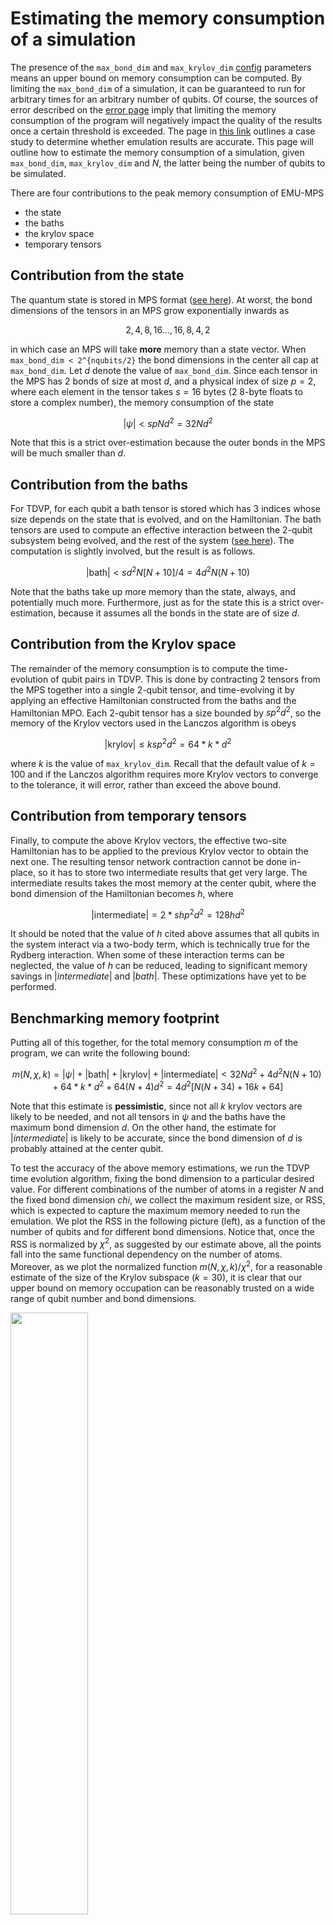 # Estimating the memory consumption of a simulation

The presence of the `max_bond_dim` and `max_krylov_dim` [config](config.md) parameters means an upper bound on memory consumption can be computed. By limiting the `max_bond_dim` of a simulation, it can be guaranteed to run for arbitrary times for an arbitrary number of qubits. Of course, the sources of error described on the [error page](errors.md) imply that limiting the memory consumption of the program will negatively impact the quality of the results once a certain threshold is exceeded. The page in [this link](convergence.md) outlines a case study to determine whether emulation results are accurate. This page will outline how to estimate the memory consumption of a simulation, given `max_bond_dim`, `max_krylov_dim` and $N$, the latter being the number of qubits to be simulated.

There are four contributions to the peak memory consumption of EMU-MPS

- the state
- the baths
- the krylov space
- temporary tensors


## Contribution from the state

The quantum state is stored in MPS format ([see here](mps/index.md)). At worst, the bond dimensions of the tensors in an MPS grow exponentially inwards as

$$
2,4,8,16...,16,8,4,2
$$

in which case an MPS will take __more__ memory than a state vector. When `max_bond_dim < 2^{nqubits/2}` the bond dimensions in the center all cap at `max_bond_dim`. Let $d$ denote the value of `max_bond_dim`. Since each tensor in the MPS has 2 bonds of size at most $d$, and a physical index of size $p=2$, where each element in the tensor takes $s=16$ bytes (2 8-byte floats to store a complex number), the memory consumption of the state

$$
|\psi| < spNd^2 = 32Nd^2
$$

Note that this is a strict over-estimation because the outer bonds in the MPS will be much smaller than $d$.

## Contribution from the baths

For TDVP, for each qubit a bath tensor is stored which has 3 indices whose size depends on the state that is evolved, and on the Hamiltonian. The bath tensors are used to compute an effective interaction between the 2-qubit subsystem being evolved, and the rest of the system ([see here](tdvp.md)). The computation is slightly involved, but the result is as follows.

$$
|\mathrm{bath}| < sd^2N[N+10]/4 = 4d^2N(N+10)
$$

Note that the baths take up more memory than the state, always, and potentially much more. Furthermore, just as for the state this is a strict over-estimation, because it assumes all the bonds in the state are of size $d$.

## Contribution from the Krylov space

The remainder of the memory consumption is to compute the time-evolution of qubit pairs in TDVP. This is done by contracting 2 tensors from the MPS together into a single 2-qubit tensor, and time-evolving it by applying an effective Hamiltonian constructed from the baths and the Hamiltonian MPO. Each 2-qubit tensor has a size bounded by $sp^2d^2$, so the memory of the Krylov vectors used in the Lanczos algorithm is obeys

$$
|\mathrm{krylov}| \leq ksp^2d^2 = 64*k*d^2
$$

where $k$ is the value of `max_krylov_dim`. Recall that the default value of $k = 100$ and if the Lanczos algorithm requires more Krylov vectors to converge to the tolerance, it will error, rather than exceed the above bound.

## Contribution from temporary tensors

Finally, to compute the above Krylov vectors, the effective two-site Hamiltonian has to be applied to the previous Krylov vector to obtain the next one. The resulting tensor network contraction cannot be done in-place, so it has to store two intermediate results that get very large. The intermediate results takes the most memory at the center qubit, where the bond dimension of the Hamiltonian becomes $h$, where

$$
|\mathrm{intermediate}| = 2*shp^2d^2 = 128hd^2
$$

It should be noted that the value of $h$ cited above assumes that all qubits in the system interact via a two-body term, which is technically true for the Rydberg interaction. When some of these interaction terms can be neglected, the value of $h$ can be reduced, leading to significant memory savings in $|intermediate|$ and $|bath|$. These optimizations have yet to be performed.

## Benchmarking memory footprint

Putting all of this together, for the total memory consumption $m$ of the program, we can write the following bound:

$$
 m(N,\chi,k) = |\psi| + |\mathrm{bath}| + |\mathrm{krylov}| + |\mathrm{intermediate}| < 32Nd^2 + 4d^2N(N+10) + 64*k*d^2 + 64(N+4)d^2 = 4d^2[N(N+34) + 16k + 64]
$$

Note that this estimate is **pessimistic**, since not all $k$ krylov vectors are likely to be needed, and not all tensors in $\psi$ and the baths have the maximum bond dimension $d$. On the other hand, the estimate for $|intermediate|$ is likely to be accurate, since the bond dimension of $d$ is probably attained at the center qubit.

To test the accuracy of the above memory estimations, we run the TDVP time evolution algorithm, fixing the bond dimension to a particular desired value.
For different combinations of the number of atoms in a register $N$ and the fixed bond dimension $chi$, we collect the maximum resident size, or RSS, which is expected to capture the maximum memory needed to run the emulation. We plot the RSS in the following picture (left), as a function of the number of qubits and for different bond dimensions. Notice that, once the RSS is normalized by $\chi^2$, as suggested by our estimate above, all the points fall into the same functional dependency on the number of atoms. Moreover, as we plot the normalized function $m(N,\chi,k)/\chi^2$, for a reasonable estimate of the size of the Krylov subspace ($k=30$), it is clear that our upper bound on memory occupation can be reasonably trusted on a wide range of qubit number and bond dimensions.

<img src="../benchmarks/benchmark_plots/RSS_vs_N.png"  width="49.7%">
<img src="../benchmarks/benchmark_plots/emumps_maxRSS_map.png"  width="49.7%">

Finally, having established an estimate for the memory consumption, it makes sense to explore what are the available regimes of qubits/bond dimension can be reached for a given hardware capability.
Since all heavy simulations will be run on an NVIDIA A100 (on Pasqal's DGX cluster), we have 40 GB of available memory.
Therefore, above, we show (right image) the contour lines of the RSS estimate $m(N,\chi,k=30) < 40$ GB for particular useful values of the total memory, allowing to quickly estimate the memory footprint of an _EMU-MPS_ emulation.

## An example

For example, the results from the [case study](convergence.md) were obtained using $N=49$ and $d=1600$ on 2 GPUs. Taking the above formula, and halving the contributions from $\psi$ and $|\mathrm{bath}|$ since they are split evenly on the gpu's, we reproduce the memory consumption of the program for $k=13$. Notice that the actual number of Krylov vectors required to reach convergence is likely closer to around $30$, but here we underestimate it, since the contributions of $\psi$ and $|\mathrm{bath}|$ are over-estimated.


# Estimating the runtime of a simulation

Similarly to the previous section, here, we briefly estimate the complexity of the two-site TDVP algorithm we use to time evolve the state in a single pulse sequence step.
As before, the two relevant computational steps are
- Computing the baths
- Applying the effective Hamiltonian
In both cases, it will boil down to an exercise in complexity estimation of tensor network contractions. For simplicity, we will restrict to the worst case scenario in which the bond dimension $\chi$ always take the maximum allowed value.
Importantly, another significant contribution to the runtime can come from computing complex observables like two-point correlation functions, which here is not included.

## Contribution from the baths

Roughly, bath computation involves the represented tensor network contraction:

<img src="../benchmarks/benchmark_plots/tdvp_complexity_bath.png" class="center" width="49.7%">

Each of these tensor multiplication takes respectively $O(ph\chi^3)$, $O(p^2h^2\chi^2)$, and $O(ph\chi^3)$. In an all-to-all Rydberg interaction, we already argued that the bond dimension of the Hamiltonian MPO should scale as the number of atoms. Moreover, the left and right baths need to be computed roughly N times, thus the overall expected complexity is $O(N^2\chi^3) + O(N^3\chi^2)$.

## Contribution from the effective Hamiltonian

Applying the effective two-body Hamiltonian is slightly a more involved tensor network contraction:

<img src="../benchmarks/benchmark_plots/tdvp_complexity_apply_eff_ham.png" class="center" width="49.7%">

In steps, it is composed by applying:
- the left bath: $O(p^2h\chi^3)$
- a two-body term coming form the MPO Hamiltonian: $O(p^4h^2\chi^2)$
- the right bath: $O(p^2h\chi^3)$

As before, for an all-to-all Rydberg interaction we expect $h\sim N$. Moreover, the effective Hamiltonian application needs to be done $k$ times, to build the appropriate Krylov subspace, and for every pair.
Finally, to complete the time evolution and bring back the tensors of the state into an MPS form, a final singular value decomposition is required.
For every pair, this requires $O(N\chi^3)$ to be done.
Overall, the expected complexity is thus $O(kN^2\chi^3) + O(kN^3\chi^2) + O(N\chi^3)$.

## Benchmarking runtime
From the previous complexity estimations, we thus expect the complexity of the two-sites TDVP algorithm to have two contributions

$$\Delta t_{\text{TDVP}}(N,\chi,k)\sim \alpha N^2\chi^3 + \beta N^3\chi^2$$

To check such estimation, as before, we run TDVP multiple times, measuring the average runtime to perform a step.
Below, we show the obtained results for different number of atoms in a register $N$ at fixed bond dimension $chi$ (left), and at different fixed $N$ but increasing the bond dimension (left). On top of these data points, we also plot the resulting fit of the complexity estimation, with good agreement.

<img src="../benchmarks/benchmark_plots/runtime_vs_N.png"  width="49.7%">
<img src="../benchmarks/benchmark_plots/runtime_vs_bond_dim.png"  width="49.7%">

To wrap up, and to provide an useful tool for runtime estimation for _EMU-MPS_, the time to perform a **single**  time step in a sequence can be conveniently visualized (below) for both $N$ and $chi$ on contour lines.

<img src="../benchmarks/benchmark_plots/emumps_runtime_map.png"  width="49.7%">

Superimposing the 40 GB hardware constrain derived in the previous section, it is easy to see that in worst-case scenario, a TDVP step will take roughly 250 seconds to be computed.
